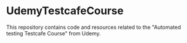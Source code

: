 # UdemyTestcafeCourse

This repository contains code and resources related to the "Automated testing Testcafe Course" from Udemy.
